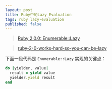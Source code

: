 ```yaml
---
layout: post
title: Ruby中的Lazy Evaluation
tags: ruby lazy-evaluation
published: false
---
```


> [Ruby 2.0.0: Enumerable::Lazy](http://magazine.rubyist.net/?Ruby200SpecialEn-lazy)

> [ruby-2-0-works-hard-so-you-can-be-lazy](http://patshaughnessy.net/2013/4/3/ruby-2-0-works-hard-so-you-can-be-lazy)

下面一段代码是 `Enumerable::Lazy` 实现的关键点：

``` ruby
do |yielder, value|
  result = yield value
  yielder.yield result
end
```
